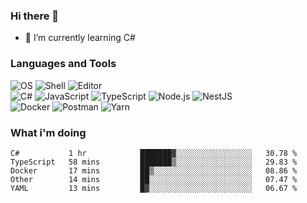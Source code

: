 ### Hi there 👋

- 🌱 I’m currently learning C#

### Languages and Tools

![OS](https://img.shields.io/badge/-Arch-informational?style=flat&logo=arch-linux&logoColor=white&color=1793D1)
![Shell](https://img.shields.io/badge/-Zsh-informational?style=flat&logo=gnu-bash&logoColor=white&color=4EAA25)
![Editor](https://img.shields.io/badge/-Visual%20Studio%20Code-informational?style=flat&logo=visual-studio-code&logoColor=white&color=007ACC)\
![C#](https://img.shields.io/badge/-C%23-informational?style=flat&logo=.NET&logoColor=white&color=5C2D91)
![JavaScript](https://img.shields.io/badge/-JavaScript-informational?style=flat&logo=javascript&logoColor=white&color=F7DF1E)
![TypeScript](https://img.shields.io/badge/-TypeScript-informational?style=flat&logo=typescript&logoColor=white&color=007ACC)
![Node.js](https://img.shields.io/badge/-Node.js-informational?style=flat&logo=node.js&logoColor=white&color=339933)
![NestJS](https://img.shields.io/badge/-NestJS-informational?style=flat&logo=nestjs&logoColor=white&color=E0234E)\
![Docker](https://img.shields.io/badge/-Docker-informational?style=flat&logo=docker&logoColor=white&color=2496ED)
![Postman](https://img.shields.io/badge/-Postman-informational?style=flat&logo=postman&logoColor=white&color=FF6C37)
![Yarn](https://img.shields.io/badge/-Yarn-informational?style=flat&logo=yarn&logoColor=white&color=2C8EBB)

### What i'm doing

<!--START_SECTION:waka-->
```text
C#           1 hr            ███████▓░░░░░░░░░░░░░░░░░   30.78 % 
TypeScript   58 mins         ███████▒░░░░░░░░░░░░░░░░░   29.83 % 
Docker       17 mins         ██▒░░░░░░░░░░░░░░░░░░░░░░   08.86 % 
Other        14 mins         ██░░░░░░░░░░░░░░░░░░░░░░░   07.47 % 
YAML         13 mins         █▓░░░░░░░░░░░░░░░░░░░░░░░   06.67 % 
```
<!--END_SECTION:waka-->
